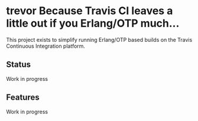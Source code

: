 # **trevor** Because Travis CI leaves a little out if you Erlang/OTP much...

This project exists to simplify running Erlang/OTP based builds on the
Travis Continuous Integration platform.

## Status

Work in progress

## Features

Work in progress
